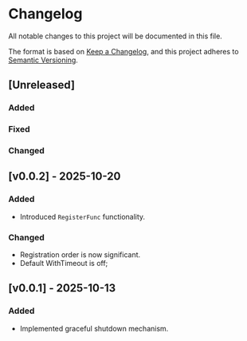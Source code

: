 # Changelog
All notable changes to this project will be documented in this file.

The format is based on [Keep a Changelog](https://keepachangelog.com/en/1.1.0/),
and this project adheres to [Semantic Versioning](https://semver.org/spec/v2.0.0.html).

## [Unreleased]
### Added
### Fixed
### Changed

## [v0.0.2] - 2025-10-20
### Added
- Introduced `RegisterFunc` functionality.
### Changed
- Registration order is now significant.
- Default WithTimeout is off;


## [v0.0.1] - 2025-10-13
### Added
- Implemented graceful shutdown mechanism.